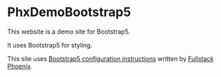 # PhxDemoBootstrap5

This website is a demo site for Bootstrap5.

It uses Bootstrap5 for styling.

This site uses [Bootstrap5 configuration instructions][1] written by [Fullstack Phoenix][2].

[1]: https://fullstackphoenix.com/tutorials/bootstrap-5-and-phoenix-liveview
[2]: https://fullstackphoenix.com/
